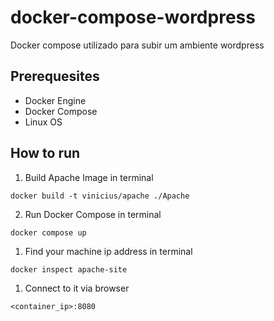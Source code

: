 # docker-compose-wordpress
Docker compose utilizado para subir um ambiente wordpress

## Prerequesites
- Docker Engine
- Docker Compose
- Linux OS

## How to run

1. Build Apache Image in terminal

``docker build -t vinicius/apache ./Apache``

2. Run Docker Compose in terminal

``docker compose up``

1. Find your machine ip address in terminal

``docker inspect apache-site``

1. Connect to it via browser 

``<container_ip>:8080``





